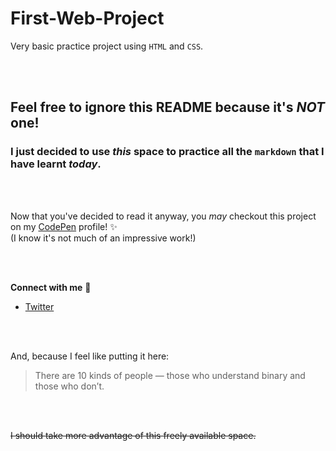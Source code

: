 # First-Web-Project
Very basic practice project using `HTML` and `CSS`. 

<br>
<br>

## Feel free to ignore this README because it's *NOT* one!
### I just decided to use *this* space to practice all the `markdown` that I have learnt _today_.

<br>
<br>

Now that you've decided to read it anyway, you *may* checkout this project on my [CodePen](https://codepen.io/orbitze/pen/MWaNwGm) profile! :sparkles:
<br>
(I know it's not much of an impressive work!)

<br>
<br>


**Connect with me** :rocket:
* [Twitter](https://twitter.com/_orbitze)
 
 <br>
 <br>
 
 And, because I feel like putting it here:
 
 > There are 10 kinds of people — 
 > those who understand binary and those who don’t.

<br>
<br>

~~I should take more advantage of this freely available space.~~
